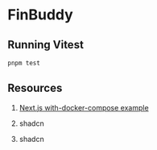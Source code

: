 # FinBuddy

## Running Vitest

```bash
pnpm test
```

## Resources

1. [Next.js with-docker-compose example](https://github.com/vercel/next.js/tree/canary/examples/with-docker-compose)

2. shadcn
3. shadcn
